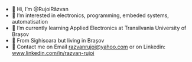 - 👋 Hi, I’m @RujoiRăzvan
- 👀 I’m interested in electronics, programming, embeded systems, automatisation
- 🏫 I’m currently learning Applied Electronics at Transilvania University of Brașov
- 📍   From Sighisoara but living in Brașov
- 📧 Contact me on Email razvanrujoi@yahoo.com or on Linkedin: www.linkedin.com/in/razvan-rujoi



